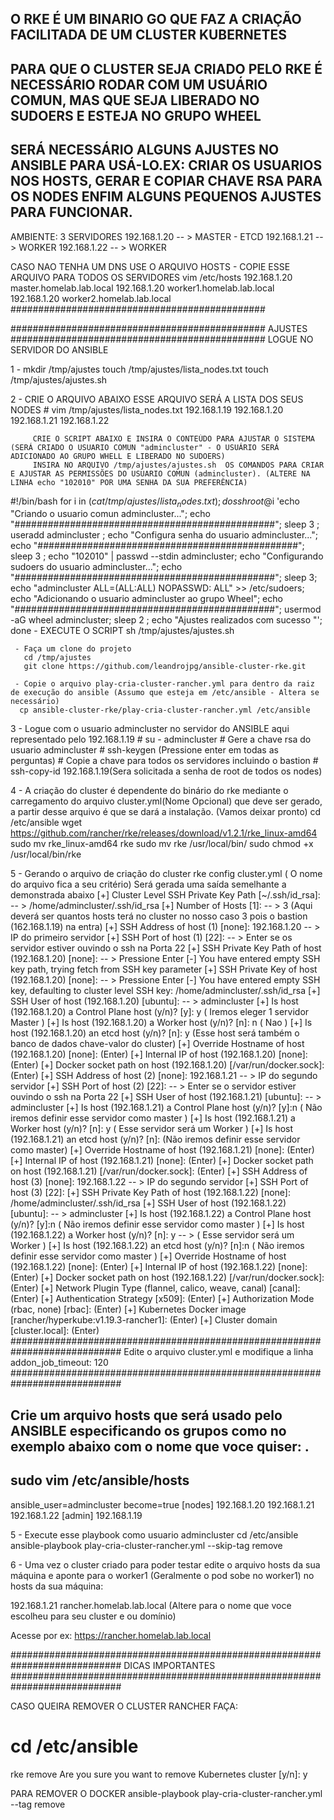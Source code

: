 


## O RKE É UM BINARIO GO QUE FAZ A CRIAÇÃO FACILITADA DE UM CLUSTER KUBERNETES																			 
## PARA QUE O CLUSTER SEJA CRIADO PELO RKE É NECESSÁRIO RODAR COM UM USUÁRIO COMUN, MAS QUE SEJA LIBERADO NO SUDOERS E ESTEJA NO GRUPO WHEEL											 
## SERÁ NECESSÁRIO ALGUNS AJUSTES NO ANSIBLE PARA USÁ-LO.EX: CRIAR OS USUARIOS NOS HOSTS, GERAR E COPIAR CHAVE RSA PARA OS NODES ENFIM ALGUNS PEQUENOS AJUSTES PARA FUNCIONAR.   

AMBIENTE: 3 SERVIDORES
192.168.1.20 -- > MASTER - ETCD
192.168.1.21 -- > WORKER
192.168.1.22 -- > WORKER





























CASO NAO TENHA UM DNS USE O ARQUIVO HOSTS - 
COPIE ESSE ARQUIVO PARA TODOS OS SERVIDORES
vim /etc/hosts
192.168.1.20 master.homelab.lab.local
192.168.1.20 worker1.homelab.lab.local
192.168.1.20 worker2.homelab.lab.local
##############################################


##############################################
             AJUSTES
##############################################
LOGUE NO SERVIDOR DO ANSIBLE 


 1 -   mkdir /tmp/ajustes
       touch /tmp/ajustes/lista_nodes.txt
	   touch /tmp/ajustes/ajustes.sh

 2 -   CRIE O ARQUIVO ABAIXO ESSE ARQUIVO SERÁ A LISTA DOS SEUS NODES
        # vim /tmp/ajustes/lista_nodes.txt
	     192.168.1.19
	     192.168.1.20
	     192.168.1.21
	     192.168.1.22
		 
		 CRIE O SCRIPT ABAIXO E INSIRA O CONTEÚDO PARA AJUSTAR O SISTEMA (SERÁ CRIADO O USUARIO COMUN "admincluster" - O USUÁRIO SERÁ ADICIONADO AO GRUPO WHELL E LIBERADO NO SUDOERS)
         INSIRA NO ARQUIVO /tmp/ajustes/ajustes.sh  OS COMANDOS PARA CRIAR E AJUSTAR AS PERMISSÕES DO USUARIO COMUN (admincluster). (ALTERE NA LINHA echo "102010" POR UMA SENHA DA SUA PREFERÊNCIA)
	   
  #!/bin/bash
  for i in $(cat /tmp/ajustes/lista_nodes.txt);do
  ssh root@$i 'echo "Criando o usuario comun admincluster...";
  echo "###############################################";
  sleep 3 ;
  useradd admincluster ;
  echo "Configura senha do usuario admincluster...";
  echo "###############################################";
  sleep 3 ;
  echo "102010" | passwd --stdin admincluster;
  echo "Configurando sudoers do usuario admincluster...";
  echo "###############################################";
  sleep 3;
  echo "admincluster ALL=(ALL:ALL) NOPASSWD: ALL" >> /etc/sudoers;
  echo "Adicionando o usuario admincluster ao grupo Wheel";
  echo "###############################################";
  usermod -aG wheel admincluster;
  sleep 2 ;
  echo "Ajustes realizados com sucesso "';
done
    - EXECUTE O SCRIPT
	 sh /tmp/ajustes/ajustes.sh

     - Faça um clone do projeto
	   cd /tmp/ajustes
	   git clone https://github.com/leandrojpg/ansible-cluster-rke.git
	   
	 - Copie o arquivo play-cria-cluster-rancher.yml para dentro da raiz de execução do ansible (Assumo que esteja em /etc/ansible - Altera se necessário)
	  cp ansible-cluster-rke/play-cria-cluster-rancher.yml /etc/ansible
	   
	  
 3 - Logue com o usuario admincluster no servidor do ANSIBLE aqui representado pelo 192.168.1.19
	 # su - admincluster
	 # Gere a chave rsa do usuario admincluster
	 # ssh-keygen (Pressione enter em todas as perguntas)
	 # Copie a chave para todos os servidores incluindo o bastion
	 # ssh-copy-id 192.168.1.19(Sera solicitada a senha de root de todos os nodes)
	 
4 - A criação do cluster é dependente do binário do rke mediante o carregamento do arquivo cluster.yml(Nome Opcional) que deve ser gerado, a partir desse arquivo é que se dará a instalação. (Vamos deixar pronto)
     cd /etc/ansible 
	 wget https://github.com/rancher/rke/releases/download/v1.2.1/rke_linux-amd64
     sudo mv rke_linux-amd64 rke
     sudo mv rke /usr/local/bin/
     sudo chmod +x /usr/local/bin/rke
	 
5 - Gerando o arquivo de criação do cluster
	rke config cluster.yml ( O nome do arquivo fica a seu critério) Será gerada uma saída semelhante a demonstrada abaixo
	[+] Cluster Level SSH Private Key Path [~/.ssh/id_rsa]: -- > /home/admincluster/.ssh/id_rsa
	[+] Number of Hosts [1]:  -- > 3 (Aqui deverá ser quantos hosts terá no cluster no nosso caso 3 pois o bastion (162.168.1.19) na entra)
	[+] SSH Address of host (1) [none]: 192.168.1.20 -- > IP do primeiro servidor
	[+] SSH Port of host (1) [22]: -- > Enter se os servidor estiver ouvindo o ssh na Porta 22
	[+] SSH Private Key Path of host (192.168.1.20) [none]: -- > Pressione Enter
	[-] You have entered empty SSH key path, trying fetch from SSH key parameter
	[+] SSH Private Key of host (192.168.1.20) [none]: -- > Pressione Enter
	[-] You have entered empty SSH key, defaulting to cluster level SSH key: /home/admincluster/.ssh/id_rsa
	[+] SSH User of host (192.168.1.20) [ubuntu]: -- > admincluster
	[+] Is host (192.168.1.20) a Control Plane host (y/n)? [y]: y ( Iremos eleger 1 servidor Master )
	[+] Is host (192.168.1.20) a Worker host (y/n)? [n]: n ( Nao )
	[+] Is host (192.168.1.20) an etcd host (y/n)? [n]: y (Esse host será também o banco de dados chave-valor do cluster)
	[+] Override Hostname of host (192.168.1.20) [none]: (Enter)
	[+] Internal IP of host (192.168.1.20) [none]: (Enter)
	[+] Docker socket path on host (192.168.1.20) [/var/run/docker.sock]: (Enter)
	[+] SSH Address of host (2) [none]: 192.168.1.21 -- > IP do segundo servidor 
	[+] SSH Port of host (2) [22]: -- > Enter se o servidor estiver ouvindo o ssh na Porta 22
	[+] SSH User of host (192.168.1.21) [ubuntu]: -- > admincluster
	[+] Is host (192.168.1.21) a Control Plane host (y/n)? [y]:n ( Não iremos definir esse servidor como master )
	[+] Is host (192.168.1.21) a Worker host (y/n)? [n]: y ( Esse servidor será um Worker )
	[+] Is host (192.168.1.21) an etcd host (y/n)? [n]: (Não iremos definir esse servidor como master)
	[+] Override Hostname of host (192.168.1.21) [none]: (Enter)
	[+] Internal IP of host (192.168.1.21) [none]: (Enter)
	[+] Docker socket path on host (192.168.1.21) [/var/run/docker.sock]: (Enter)
	[+] SSH Address of host (3) [none]: 192.168.1.22 -- >  IP do segundo servidor
	[+] SSH Port of host (3) [22]:
	[+] SSH Private Key Path of host (192.168.1.22) [none]: /home/admincluster/.ssh/id_rsa
	[+] SSH User of host (192.168.1.22) [ubuntu]: -- > admincluster
	[+] Is host (192.168.1.22) a Control Plane host (y/n)? [y]:n ( Não iremos definir esse servidor como master )
	[+] Is host (192.168.1.22) a Worker host (y/n)? [n]: y -- > ( Esse servidor será um Worker )
	[+] Is host (192.168.1.22) an etcd host (y/n)? [n]:n ( Não iremos definir esse servidor como master )
	[+] Override Hostname of host (192.168.1.22) [none]: (Enter)
	[+] Internal IP of host (192.168.1.22) [none]: (Enter)
	[+] Docker socket path on host (192.168.1.22) [/var/run/docker.sock]: (Enter)
	[+] Network Plugin Type (flannel, calico, weave, canal) [canal]: (Enter)
	[+] Authentication Strategy [x509]: (Enter)
	[+] Authorization Mode (rbac, none) [rbac]: (Enter)
	[+] Kubernetes Docker image [rancher/hyperkube:v1.19.3-rancher1]: (Enter)
	[+] Cluster domain [cluster.local]: (Enter)
	############################################################################
	Edite o arquivo cluster.yml e modifique a linha addon_job_timeout: 120
	############################################################################
	
## Crie um arquivo hosts que será usado pelo ANSIBLE especificando os grupos como no exemplo abaixo com o nome que voce quiser: .
## sudo vim /etc/ansible/hosts
ansible_user=admincluster
become=true
[nodes]
192.168.1.20
192.168.1.21
192.168.1.22
[admin]
192.168.1.19

 5 - Execute esse playbook como usuario admincluster
 cd /etc/ansible
 ansible-playbook play-cria-cluster-rancher.yml --skip-tag remove
 
 6 - Uma vez o cluster criado para poder testar edite o arquivo hosts da sua máquina e aponte para o worker1 (Geralmente o pod sobe no worker1)
 no hosts da sua máquina:
 
 192.168.1.21 rancher.homelab.lab.local (Altere para o nome que voce escolheu para seu cluster e ou domínio)
 
 Acesse por ex: https://rancher.homelab.lab.local
 
############################################################################
                    DICAS IMPORTANTES
############################################################################
 
CASO QUEIRA REMOVER O CLUSTER RANCHER FAÇA:
# cd /etc/ansible
rke remove
Are you sure you want to remove Kubernetes cluster [y/n]: y

PARA REMOVER O DOCKER
ansible-playbook play-cria-cluster-rancher.yml --tag remove

